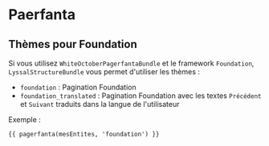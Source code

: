# Paerfanta


## Thèmes pour Foundation

Si vous utilisez `WhiteOctoberPagerfantaBundle` et le framework `Foundation`, `LyssalStructureBundle` vous permet d'utiliser les thèmes :

* `foundation` : Pagination Foundation
* `foundation_translated` : Pagination Foundation avec les textes `Précédent` et `Suivant` traduits dans la langue de l'utilisateur

Exemple :
```twig
{{ pagerfanta(mesEntites, 'foundation') }}
```

